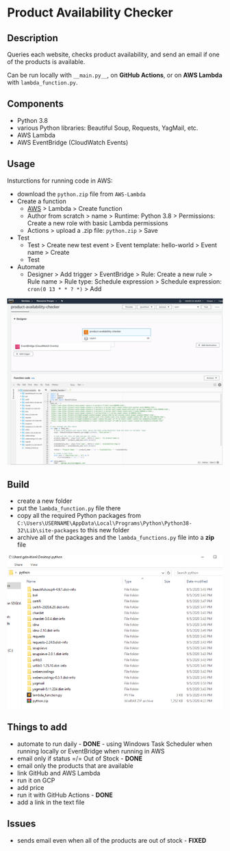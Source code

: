 # Product Availability Checker

## Description
Queries each website, checks product availability, and send an email if one of the products is available.  

Can be run locally with `__main.py__`, on **GitHub Actions**, or on **AWS Lambda** with `lambda_function.py`.


## Components
- Python 3.8
- various Python libraries: Beautiful Soup, Requests, YagMail, etc.
- AWS Lambda
- AWS EventBridge (CloudWatch Events)


## Usage
Insturctions for running code in AWS:

- download the `python.zip` file from `AWS-Lambda`
- Create a function
  - [AWS](https://console.aws.amazon.com) > Lambda > Create function
  - Author from scratch > name > Runtime: Python 3.8 > Permissions: Create a new role with basic Lambda permissions
  - Actions > upload a .zip file: `python.zip` > Save
- Test
  - Test > Create new test event > Event template: hello-world > Event name > Create
  - Test
- Automate
  - Designer > Add trigger > EventBridge > Rule: Create a new rule > Rule name > Rule type: Schedule expression > Schedule expression: `cron(0 13 * * ? *)` > Add

![](/aws.png)


## Build
- create a new folder
- put the `lambda_function.py` file there
- copy all the required Python packages from `C:\Users\USERNAME\AppData\Local\Programs\Python\Python38-32\Lib\site-packages` to this new folder
- archive all of the packages and the `lambda_functions.py` file into a **zip** file

![](/folder.png)


## Things to add
- automate to run daily - **DONE** - using Windows Task Scheduler when running locally or EventBridge when running in AWS
- email only if status =/= Out of Stock - **DONE**
- email only the products that are available
- link GitHub and AWS Lambda
- run it on GCP
- add price
- run it with GitHub Actions - **DONE**
- add a link in the text file


## Issues
 - sends email even when all of the products are out of stock - **FIXED**

